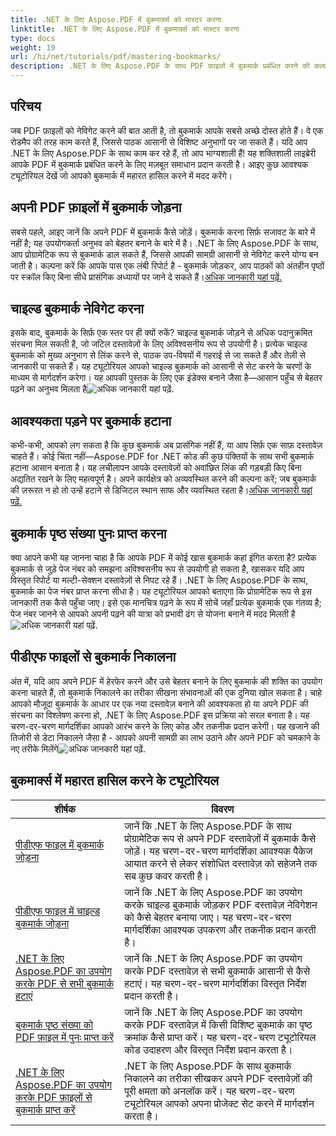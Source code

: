 ```yaml
---
title: .NET के लिए Aspose.PDF में बुकमार्क्स को मास्टर करना
linktitle: .NET के लिए Aspose.PDF में बुकमार्क्स को मास्टर करना
type: docs
weight: 19
url: /hi/net/tutorials/pdf/mastering-bookmarks/
description: .NET के लिए Aspose.PDF के साथ PDF फ़ाइलों में बुकमार्क प्रबंधित करने की कला में महारत हासिल करें। हमारे ट्यूटोरियल बुकमार्क जोड़ने से लेकर हटाने तक सब कुछ सहजता से कवर करते हैं।
---
```

## परिचय

जब PDF फ़ाइलों को नेविगेट करने की बात आती है, तो बुकमार्क आपके सबसे अच्छे दोस्त होते हैं। वे एक रोडमैप की तरह काम करते हैं, जिससे पाठक आसानी से विशिष्ट अनुभागों पर जा सकते हैं। यदि आप .NET के लिए Aspose.PDF के साथ काम कर रहे हैं, तो आप भाग्यशाली हैं! यह शक्तिशाली लाइब्रेरी आपके PDF में बुकमार्क प्रबंधित करने के लिए मज़बूत समाधान प्रदान करती है। आइए कुछ आवश्यक ट्यूटोरियल देखें जो आपको बुकमार्क में महारत हासिल करने में मदद करेंगे।

## अपनी PDF फ़ाइलों में बुकमार्क जोड़ना

सबसे पहले, आइए जानें कि अपने PDF में बुकमार्क कैसे जोड़ें। बुकमार्क करना सिर्फ़ सजावट के बारे में नहीं है; यह उपयोगकर्ता अनुभव को बेहतर बनाने के बारे में है। .NET के लिए Aspose.PDF के साथ, आप प्रोग्रामेटिक रूप से बुकमार्क डाल सकते हैं, जिससे आपकी सामग्री आसानी से नेविगेट करने योग्य बन जाती है। कल्पना करें कि आपके पास एक लंबी रिपोर्ट है - बुकमार्क जोड़कर, आप पाठकों को अंतहीन पृष्ठों पर स्क्रॉल किए बिना सीधे प्रासंगिक अध्यायों पर जाने दे सकते हैं।[अधिक जानकारी यहां पढ़ें.](./adding-bookmark/)

## चाइल्ड बुकमार्क नेविगेट करना

 इसके बाद, बुकमार्क के सिर्फ़ एक स्तर पर ही क्यों रुकें? चाइल्ड बुकमार्क जोड़ने से अधिक पदानुक्रमित संरचना मिल सकती है, जो जटिल दस्तावेज़ों के लिए अविश्वसनीय रूप से उपयोगी है। प्रत्येक चाइल्ड बुकमार्क को मुख्य अनुभाग से लिंक करने से, पाठक उप-विषयों में गहराई से जा सकते हैं और तेज़ी से जानकारी पा सकते हैं। यह ट्यूटोरियल आपको चाइल्ड बुकमार्क को आसानी से सेट करने के चरणों के माध्यम से मार्गदर्शन करेगा। यह आपकी पुस्तक के लिए एक इंडेक्स बनाने जैसा है—आसान पहुँच से बेहतर पढ़ने का अनुभव मिलता है![अधिक जानकारी यहां पढ़ें.](./adding-child-bookmark/)

## आवश्यकता पड़ने पर बुकमार्क हटाना

कभी-कभी, आपको लग सकता है कि कुछ बुकमार्क अब प्रासंगिक नहीं हैं, या आप सिर्फ़ एक साफ़ दस्तावेज़ चाहते हैं। कोई चिंता नहीं—Aspose.PDF for .NET कोड की कुछ पंक्तियों के साथ सभी बुकमार्क हटाना आसान बनाता है। यह लचीलापन आपके दस्तावेज़ों को अवांछित लिंक की गड़बड़ी किए बिना अद्यतित रखने के लिए महत्वपूर्ण है। अपने कार्यक्षेत्र को अव्यवस्थित करने की कल्पना करें; जब बुकमार्क की ज़रूरत न हो तो उन्हें हटाने से डिजिटल स्थान साफ और व्यवस्थित रहता है।[अधिक जानकारी यहां पढ़ें.](./remove-all-bookmarks/)

## बुकमार्क पृष्ठ संख्या पुनः प्राप्त करना

क्या आपने कभी यह जानना चाहा है कि आपके PDF में कोई खास बुकमार्क कहां इंगित करता है? प्रत्येक बुकमार्क से जुड़े पेज नंबर को समझना अविश्वसनीय रूप से उपयोगी हो सकता है, खासकर यदि आप विस्तृत रिपोर्ट या मल्टी-सेक्शन दस्तावेज़ों से निपट रहे हैं। .NET के लिए Aspose.PDF के साथ, बुकमार्क का पेज नंबर प्राप्त करना सीधा है। यह ट्यूटोरियल आपको बताएगा कि प्रोग्रामेटिक रूप से इस जानकारी तक कैसे पहुँचा जाए। इसे एक मानचित्र पढ़ने के रूप में सोचें जहाँ प्रत्येक बुकमार्क एक गंतव्य है; पेज नंबर जानने से आपको अपनी पढ़ने की यात्रा को प्रभावी ढंग से योजना बनाने में मदद मिलती है![अधिक जानकारी यहां पढ़ें.](./retrieve-bookmark-page-number/)

## पीडीएफ फाइलों से बुकमार्क निकालना

अंत में, यदि आप अपने PDF में हेरफेर करने और उसे बेहतर बनाने के लिए बुकमार्क की शक्ति का उपयोग करना चाहते हैं, तो बुकमार्क निकालने का तरीका सीखना संभावनाओं की एक दुनिया खोल सकता है। चाहे आपको मौजूदा बुकमार्क के आधार पर एक नया दस्तावेज़ बनाने की आवश्यकता हो या अपने PDF की संरचना का विश्लेषण करना हो, .NET के लिए Aspose.PDF इस प्रक्रिया को सरल बनाता है। यह चरण-दर-चरण मार्गदर्शिका आपको आरंभ करने के लिए कोड और तकनीक प्रदान करेगी। यह खजाने की तिजोरी से डेटा निकालने जैसा है - आपको अपनी सामग्री का लाभ उठाने और अपने PDF को चमकाने के नए तरीके मिलेंगे![अधिक जानकारी यहां पढ़ें.](./get-bookmarks-from-pdf-files/)

## बुकमार्क्स में महारत हासिल करने के ट्यूटोरियल
| शीर्षक | विवरण |
| --- | --- | 
| [पीडीएफ फाइल में बुकमार्क जोड़ना](./adding-bookmark/) | जानें कि .NET के लिए Aspose.PDF के साथ प्रोग्रामेटिक रूप से अपने PDF दस्तावेज़ों में बुकमार्क कैसे जोड़ें। यह चरण-दर-चरण मार्गदर्शिका आवश्यक पैकेज आयात करने से लेकर संशोधित दस्तावेज़ को सहेजने तक सब कुछ कवर करती है। |  
| [पीडीएफ फाइल में चाइल्ड बुकमार्क जोड़ना](./adding-child-bookmark/) | जानें कि .NET के लिए Aspose.PDF का उपयोग करके चाइल्ड बुकमार्क जोड़कर PDF दस्तावेज़ नेविगेशन को कैसे बेहतर बनाया जाए। यह चरण-दर-चरण मार्गदर्शिका आवश्यक उपकरण और तकनीक प्रदान करती है। |  
| [.NET के लिए Aspose.PDF का उपयोग करके PDF से सभी बुकमार्क हटाएं](./remove-all-bookmarks/) | जानें कि .NET के लिए Aspose.PDF का उपयोग करके PDF दस्तावेज़ से सभी बुकमार्क आसानी से कैसे हटाएं। यह चरण-दर-चरण मार्गदर्शिका विस्तृत निर्देश प्रदान करती है। |  
| [बुकमार्क पृष्ठ संख्या को PDF फ़ाइल में पुनः प्राप्त करें](./retrieve-bookmark-page-number/) | जानें कि .NET के लिए Aspose.PDF का उपयोग करके PDF दस्तावेज़ में किसी विशिष्ट बुकमार्क का पृष्ठ क्रमांक कैसे प्राप्त करें। यह चरण-दर-चरण ट्यूटोरियल कोड उदाहरण और विस्तृत निर्देश प्रदान करता है। |  
| [.NET के लिए Aspose.PDF का उपयोग करके PDF फ़ाइलों से बुकमार्क प्राप्त करें](./get-bookmarks-from-pdf-files/) | .NET के लिए Aspose.PDF के साथ बुकमार्क निकालने का तरीका सीखकर अपने PDF दस्तावेज़ों की पूरी क्षमता को अनलॉक करें। यह चरण-दर-चरण ट्यूटोरियल आपको अपना प्रोजेक्ट सेट करने में मार्गदर्शन करता है। |  